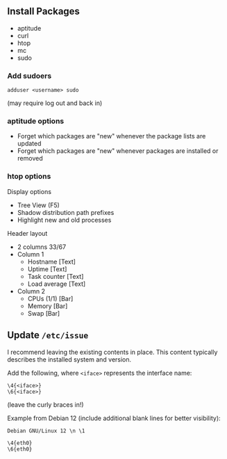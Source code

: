 ## Install Packages

- aptitude
- curl
- htop
- mc
- sudo

### Add sudoers

```
adduser <username> sudo
```
(may require log out and back in)

### aptitude options

- Forget which packages are "new" whenever the package lists are updated
- Forget which packages are "new" whenever packages are installed or removed

### htop options

Display options
- Tree View (F5)
- Shadow distribution path prefixes
- Highlight new and old processes

Header layout
- 2 columns 33/67
- Column 1
  - Hostname [Text]
  - Uptime [Text]
  - Task counter [Text]
  - Load average [Text]
- Column 2
  - CPUs (1/1) [Bar]
  - Memory [Bar]
  - Swap [Bar]

## Update `/etc/issue`

I recommend leaving the existing contents in place. This content typically describes the installed system and version.

Add the following, where `<iface>` represents the interface name:
```
\4{<iface>}
\6{<iface>}
```
(leave the curly braces in!)

Example from Debian 12 (include additional blank lines for better visibility):
```
Debian GNU/Linux 12 \n \1

\4{eth0}
\6{eth0}

```
